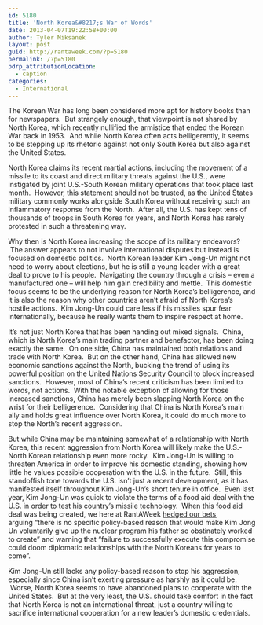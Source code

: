 ```yaml
---
id: 5180
title: 'North Korea&#8217;s War of Words'
date: 2013-04-07T19:22:58+00:00
author: Tyler Miksanek
layout: post
guid: http://rantaweek.com/?p=5180
permalink: /?p=5180
pdrp_attributionLocation:
  - caption
categories:
  - International
---
```

The Korean War has long been considered more apt for history books than for newspapers.  But strangely enough, that viewpoint is not shared by North Korea, which recently nullified the armistice that ended the Korean War back in 1953.  And while North Korea often acts belligerently, it seems to be stepping up its rhetoric against not only South Korea but also against the United States.

North Korea claims its recent martial actions, including the movement of a missile to its coast and direct military threats against the U.S., were instigated by joint U.S.-South Korean military operations that took place last month.  However, this statement should not be trusted, as the United States military commonly works alongside South Korea without receiving such an inflammatory response from the North.  After all, the U.S. has kept tens of thousands of troops in South Korea for years, and North Korea has rarely protested in such a threatening way.

Why then is North Korea increasing the scope of its military endeavors?  The answer appears to not involve international disputes but instead is focused on domestic politics.  North Korean leader Kim Jong-Un might not need to worry about elections, but he is still a young leader with a great deal to prove to his people.  Navigating the country through a crisis &#8211; even a manufactured one &#8211; will help him gain credibility and mettle.  This domestic focus seems to be the underlying reason for North Korea&#8217;s belligerence, and it is also the reason why other countries aren&#8217;t afraid of North Korea&#8217;s hostile actions.  Kim Jong-Un could care less if his missiles spur fear internationally, because he really wants them to inspire respect at home.

It&#8217;s not just North Korea that has been handing out mixed signals.  China, which is North Korea&#8217;s main trading partner and benefactor, has been doing exactly the same.  On one side, China has maintained both relations and trade with North Korea.  But on the other hand, China has allowed new economic sanctions against the North, bucking the trend of using its powerful position on the United Nations Security Council to block increased sanctions.  However, most of China&#8217;s recent criticism has been limited to words, not actions.  With the notable exception of allowing for those increased sanctions, China has merely been slapping North Korea on the wrist for their belligerence.  Considering that China is North Korea&#8217;s main ally and holds great influence over North Korea, it could do much more to stop the North&#8217;s recent aggression.

But while China may be maintaining somewhat of a relationship with North Korea, this recent aggression from North Korea will likely make the U.S.-North Korean relationship even more rocky.  Kim Jong-Un is willing to threaten America in order to improve his domestic standing, showing how little he values possible cooperation with the U.S. in the future.  Still, this standoffish tone towards the U.S. isn&#8217;t just a recent development, as it has manifested itself throughout Kim Jong-Un&#8217;s short tenure in office.  Even last year, Kim Jong-Un was quick to violate the terms of a food aid deal with the U.S. in order to test his country&#8217;s missile technology.  When this food aid deal was being created, we here at RantAWeek [hedged our bets](http://rantaweek.com/change-in-north-korea-march-3-2012/ "Change in North Korea"), arguing &#8220;there is no specific policy-based reason that would make Kim Jong Un voluntarily give up the nuclear program his father so obstinately worked to create&#8221; and warning that &#8220;failure to successfully execute this compromise could doom diplomatic relationships with the North Koreans for years to come&#8221;.

Kim Jong-Un still lacks any policy-based reason to stop his aggression, especially since China isn&#8217;t exerting pressure as harshly as it could be.  Worse, North Korea seems to have abandoned plans to cooperate with the United States.  But at the very least, the U.S. should take comfort in the fact that North Korea is not an international threat, just a country willing to sacrifice international cooperation for a new leader&#8217;s domestic credentials.